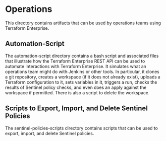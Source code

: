 # Operations
This directory contains artifacts that can be used by operations teams using Terraform Enterprise.

## Automation-Script
The automation-script directory contains a bash script and associated files that illustrate how the Terraform Enterprise REST API can be used to automate interactions with Terraform Enterprise. It simulates what an operations team might do with Jenkins or other tools. In particular, it clones a git repository, creates a workspace (if it does not already exist), uploads a Terraform configuration to it, sets variables in it, triggers a run, checks the results of Sentinel policy checks, and even does an apply against the workspace if permitted. There is also a script to delete the workspace.

## Scripts to Export, Import, and Delete Sentinel Policies
The sentinel-policies-scripts directory contains scripts that can be used to export, import, and delete Sentinel policies.
